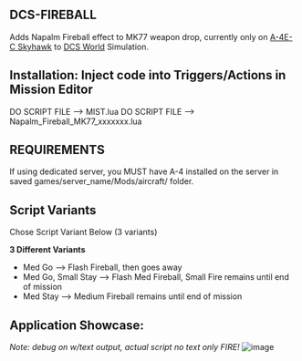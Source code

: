 ## DCS-FIREBALL
Adds Napalm Fireball effect to MK77 weapon drop, currently only on [A-4E-C Skyhawk](https://github.com/heclak/community-a4e-c) to [DCS World](https://www.digitalcombatsimulator.com/en/products/world/) Simulation.

## Installation: Inject code into Triggers/Actions in Mission Editor
DO SCRIPT FILE --> MIST.lua
DO SCRIPT FILE --> Napalm_Fireball_MK77_xxxxxxx.lua

## REQUIREMENTS
If using dedicated server, you MUST have A-4 installed on the server in saved games/server_name/Mods/aircraft/ folder.

## Script Variants
Chose Script Variant Below (3 variants) 

**3 Different Variants**
- Med Go --> Flash Fireball, then goes away
- Med Go, Small Stay --> Flash Med Fireball, Small Fire remains until end of mission
- Med Stay --> Medium Fireball remains until end of mission

## Application Showcase: 
_Note: debug on w/text output, actual script no text only FIRE!_
![image](https://user-images.githubusercontent.com/61528637/193335275-089f4e9f-3703-48ff-a2e6-cc38c1d7a9d5.png)
